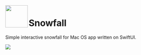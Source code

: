 <img src="https://i.postimg.cc/nz3tDqS7/appstore.png" height="70" align="left">

# Snowfall

Simple interactive snowfall for Mac OS app written on SwiftUI. 

<img src="https://i.ibb.co/qNKWSGY/Screen-Recording2024-12-02at19-25-32-ezgif-com-video-to-gif-converter.gif">
